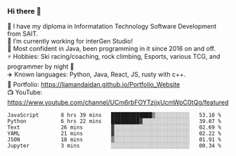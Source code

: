 ### Hi there 👋  
🏫 I have my diploma in Informatation Technology Software Development from SAIT.  
🔭 I’m currently working for interGen Studio!  
💬 Most confident in Java, been programming in it since 2016 on and off.    
⚡ Hobbies: Ski racing/coaching, rock climbing, Esports, various TCG, and programmer by night 🦉    
✈️ Known languages: Python, Java, React, JS, rusty with c++.     
🥇 Portfolio: https://liamandaidan.github.io/Portfolio_Website  
📺 YouTube: https://www.youtube.com/channel/UCm6rbFOYTzjjxUcmWpC0tQg/featured

<!--START_SECTION:waka-->

```text
JavaScript       8 hrs 39 mins   █████████████▒░░░░░░░░░░░   53.10 %
Python           6 hrs 22 mins   █████████▓░░░░░░░░░░░░░░░   39.07 %
Text             26 mins         ▓░░░░░░░░░░░░░░░░░░░░░░░░   02.69 %
YAML             21 mins         ▓░░░░░░░░░░░░░░░░░░░░░░░░   02.22 %
JSON             18 mins         ▒░░░░░░░░░░░░░░░░░░░░░░░░   01.91 %
Jupyter          3 mins          ░░░░░░░░░░░░░░░░░░░░░░░░░   00.34 %
```

<!--END_SECTION:waka-->

